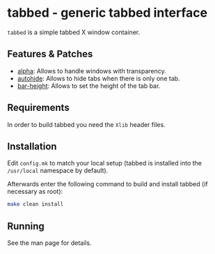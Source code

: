 # tabbed - generic tabbed interface

`tabbed` is a simple tabbed X window container.


## Features & Patches

- [alpha](https://tools.suckless.org/tabbed/patches/alpha/): Allows to handle windows with transparency.
- [autohide](https://tools.suckless.org/tabbed/patches/autohide/): Allows to hide tabs when there is only one tab.
- [bar-height](https://tools.suckless.org/tabbed/patches/bar-height/): Allows to set the height of the tab bar.

## Requirements

In order to build tabbed you need the `Xlib` header files.

## Installation

Edit `config.mk` to match your local setup (tabbed is installed into the `/usr/local` namespace by default).

Afterwards enter the following command to build and install tabbed
(if necessary as root):

```bash
make clean install
```

## Running

See the man page for details.
